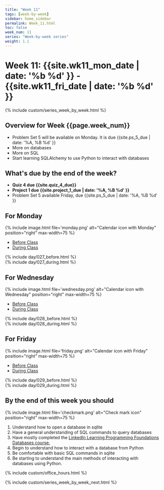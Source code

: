 ```yaml
---
title: "Week 11"
tags: [week-by-week]
sidebar: home_sidebar
permalink: Week_11.html
toc: false
week_num: 11
series: "Week-by-week series"
weight: 1.1
---
```


# Week 11: {{site.wk11_mon_date | date: '%b %d' }} - {{site.wk11_fri_date | date: '%b %d' }}

{% include custom/series_week_by_week.html %}

## Overview for Week {{page.week_num}}

* Problem Set 5 will be available on Monday. It is due {{site.ps_5_due | date: '%A, %B %d' }}
* More on databases
* More on SQL
* Start learning SQLAlchemy to use Python to interact with databases

## What's due by the end of the week?

* **Quiz 4 due {{site.quiz_4_due}}**
* **Project 1 due {{site.project_1_due | date: '%A, %B %d' }}**
* Problem Set 5 available Friday, due {{site.ps_5_due | date: '%A, %B %d' }}

## For Monday

{% include image.html file='monday.png' alt="Calendar icon with Monday" position="right" max-width=75 %}

<ul id="MondayTabs" class="nav nav-tabs">
    <li class="active"><a href="#MonBefore" data-toggle="tab">Before Class</a></li>
    <li><a href="#MonDuring" data-toggle="tab">During Class</a></li>
</ul>
<div class="tab-content">
    <div role="tabpanel" class="tab-pane active" id="MonBefore">
        {% include day/027_before.html %}
    </div>
    <div role="tabpanel" class="tab-pane" id="MonDuring">
        {% include day/027_during.html %}
    </div>
</div>

## For Wednesday

{% include image.html file='wednesday.png' alt="Calendar icon with Wednesday" position="right" max-width=75 %}

<ul id="WednesdayTabs" class="nav nav-tabs">
    <li class="active"><a href="#WedBefore" data-toggle="tab">Before Class</a></li>
    <li><a href="#WedDuring" data-toggle="tab">During Class</a></li>
</ul>
<div class="tab-content">
    <div role="tabpanel" class="tab-pane active" id="WedBefore">
        {% include day/028_before.html %}
    </div>
    <div role="tabpanel" class="tab-pane" id="WedDuring">
        {% include day/028_during.html %}
    </div>
</div>

## For Friday

{% include image.html file='friday.png' alt="Calendar icon with Friday" position="right" max-width=75 %}

<ul id="FridayTabs" class="nav nav-tabs">
    <li class="active"><a href="#FriBefore" data-toggle="tab">Before Class</a></li>
    <li><a href="#FriDuring" data-toggle="tab">During Class</a></li>
</ul>
<div class="tab-content">
    <div role="tabpanel" class="tab-pane active" id="FriBefore">
        {% include day/029_before.html %}
    </div>
    <div role="tabpanel" class="tab-pane" id="FriDuring">
        {% include day/029_during.html %}
    </div>
</div>

## By the end of this week you should

{% include image.html file='checkmark.png' alt="Check mark icon" position="right" max-width=75 %}

1. Understand how to open a database in sqlite
1. Have a general understanding of SQL commands to query databases
1. Have mostly completed the <a href="LinkedInLearningDatabases.md">LinkedIn Learning Programming Foundations Databases course.</a>
1. Begin to understand how to interact with a database from Python
1. Be comfortable with basic SQL commands in sqlite
1. Be starting to understand the main methods of interacting with databases using Python.

{% include custom/office_hours.html %}

{% include custom/series_week_by_week_next.html %}